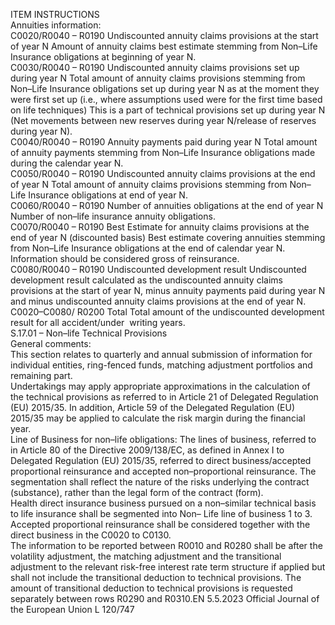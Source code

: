  
ITEM  INSTRUCTIONS  
Annuities 
information:  
C0020/R0040 – 
R0190  Undiscounted annuity claims 
provisions at the start of 
year N  Amount of annuity claims best estimate stemming from Non–Life Insurance 
obligations at beginning of year N.  
C0030/R0040 – 
R0190  Undiscounted annuity claims 
provisions set up during 
year N  Total amount of annuity claims provisions stemming from Non–Life Insurance 
obligations set up during year N as at the moment they were first set up (i.e., 
where assumptions used were for the first time based on life techniques) 
This is a part of technical provisions set up during year N (Net movements 
between new reserves during year N/release of reserves during year N).  
C0040/R0040 – 
R0190  Annuity payments paid during 
year N  Total amount of annuity payments stemming from Non–Life Insurance 
obligations made during the calendar year N.  
C0050/R0040 – 
R0190  Undiscounted annuity claims 
provisions at the end of year N  Total amount of annuity claims provisions stemming from Non–Life Insurance 
obligations at end of year N.  
C0060/R0040 – 
R0190  Number of annuities 
obligations at the end of 
year N  Number of non–life insurance annuity obligations.  
C0070/R0040 – 
R0190  Best Estimate for annuity 
claims provisions at the end of 
year N (discounted basis)  Best estimate covering annuities stemming from Non–Life Insurance obligations at 
the end of calendar year N. 
Information should be considered gross of reinsurance.  
C0080/R0040 – 
R0190  Undiscounted development 
result  Undiscounted development result calculated as the undiscounted annuity claims 
provisions at the start of year N, minus annuity payments paid during year N and 
minus undiscounted annuity claims provisions at the end of year N.  
C0020–C0080/ 
R0200  Total  Total amount of the undiscounted development result for all accident/under ­
writing years.  
S.17.01 – Non–life Technical Provisions  
General comments:  
This section relates to quarterly and annual submission of information for individual entities, ring-fenced funds, 
matching adjustment portfolios and remaining part.  
Undertakings may apply appropriate approximations in the calculation of the technical provisions as referred to in 
Article 21 of Delegated Regulation (EU) 2015/35. In addition, Article 59 of the Delegated Regulation (EU) 2015/35 may 
be applied to calculate the risk margin during the financial year.  
Line of Business for non–life obligations: The lines of business, referred to in Article 80 of the Directive 2009/138/EC, 
as defined in Annex I to Delegated Regulation (EU) 2015/35, referred to direct business/accepted proportional 
reinsurance and accepted non–proportional reinsurance. The segmentation shall reflect the nature of the risks underlying 
the contract (substance), rather than the legal form of the contract (form).  
Health direct insurance business pursued on a non–similar technical basis to life insurance shall be segmented into Non– 
Life line of business 1 to 3.  
Accepted proportional reinsurance shall be considered together with the direct business in the C0020 to C0130.  
The information to be reported between R0010 and R0280 shall be after the volatility adjustment, the matching 
adjustment and the transitional adjustment to the relevant risk-free interest rate term structure if applied but shall 
not include the transitional deduction to technical provisions. The amount of transitional deduction to technical 
provisions is requested separately between rows R0290 and R0310.EN  5.5.2023 Official Journal of the European Union L 120/747